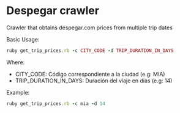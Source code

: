 # Despegar crawler

Crawler that obtains despegar.com prices from multiple trip dates

Basic Usage:

```ruby
ruby get_trip_prices.rb -c CITY_CODE -d TRIP_DURATION_IN_DAYS
```

Where:
* CITY_CODE: Código correspondiente a la ciudad (e.g: MIA)
* TRIP_DURATION_IN_DAYS: Duración del viaje en días (e.g: 14)

Example:
```ruby
ruby get_trip_prices.rb -c mia -d 14
```
